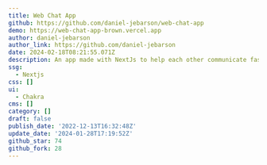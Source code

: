 ```yaml
---
title: Web Chat App
github: https://github.com/daniel-jebarson/web-chat-app
demo: https://web-chat-app-brown.vercel.app
author: daniel-jebarson
author_link: https://github.com/daniel-jebarson
date: 2024-02-18T08:21:55.071Z
description: An app made with NextJs to help each other communicate fastly and securely
ssg:
  - Nextjs
css: []
ui:
  - Chakra
cms: []
category: []
draft: false
publish_date: '2022-12-13T16:32:48Z'
update_date: '2024-01-28T17:19:52Z'
github_star: 74
github_fork: 28
---
```

